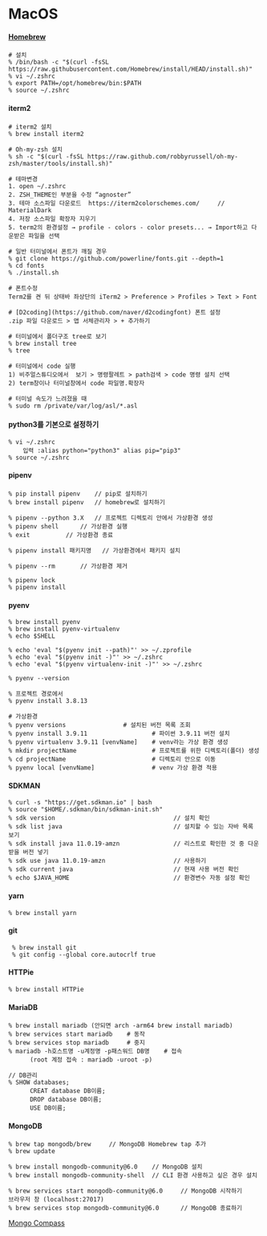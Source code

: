 # MacOS

#### [Homebrew](https://brew.sh/)

    # 설치 
    % /bin/bash -c "$(curl -fsSL https://raw.githubusercontent.com/Homebrew/install/HEAD/install.sh)"
    % vi ~/.zshrc
    % export PATH=/opt/homebrew/bin:$PATH
    % source ~/.zshrc
    
#### iterm2

	# iterm2 설치
	% brew install iterm2
    
    # Oh-my-zsh 설치
    % sh -c "$(curl -fsSL https://raw.github.com/robbyrussell/oh-my-zsh/master/tools/install.sh)"
	
	# 테마변경
	1. open ~/.zshrc 
	2. ZSH_THEME인 부분을 수정 “agnoster”
	3. 테마 소스파일 다운로드  https://iterm2colorschemes.com/     // MaterialDark
	4. 저장 소스파일 확장자 지우기 
	5. term2의 환경설정 → profile - colors - color presets... → Import하고 다운받은 파일을 선택

	# 일반 터미널에서 폰트가 깨질 경우 
 	% git clone https://github.com/powerline/fonts.git --depth=1﻿
  	% cd fonts
	% ./install.sh
 
	# 폰트수정
	Term2를 켠 뒤 상태바 좌상단의 iTerm2 > Preference > Profiles > Text > Font

	# [D2coding](https://github.com/naver/d2codingfont) 폰트 설정 
 	.zip 파일 다운로드 > 앱 서체관리자 > + 추가하기

	# 터미널에서 폴더구조 tree로 보기
	% brew install tree
   	% tree 

	# 터미널에서 code 실행
	1) 비주얼스튜디오에서  보기 > 명령팔레트 > path검색 > code 명령 설치 선택
	2) term창이나 터미널창에서 code 파일명.확장자

 	# 터미널 속도가 느려졌을 때
  	% sudo rm /private/var/log/asl/*.asl

#### python3를 기본으로 설정하기

	% vi ~/.zshrc
 		입력 :alias python="python3" alias pip="pip3"
   	% source ~/.zshrc

#### pipenv

 	% pip install pipenv	// pip로 설치하기
	% brew install pipenv	// homebrew로 설치하기
  
	% pipenv --python 3.X	// 프로젝트 디렉토리 안에서 가상환경 생성
 	% pipenv shell		// 가상환경 실행
  	% exit			// 가상환경 종료
   
	% pipenv install 패키지명	// 가상환경에서 패키지 설치

  	% pipenv --rm		// 가상환경 제거

	% pipenv lock		
   	% pipenv install  

#### pyenv

    % brew install pyenv
    % brew install pyenv-virtualenv
    % echo $SHELL

    % echo 'eval "$(pyenv init --path)"' >> ~/.zprofile  
    % echo 'eval "$(pyenv init -)"' >> ~/.zshrc  
    % echo 'eval "$(pyenv virtualenv-init -)"' >> ~/.zshrc  

    % pyenv --version

    % 프로젝트 경로에서
    % pyenv install 3.8.13
  
    # 가상환경
    % pyenv versions			    # 설치된 버전 목록 조회
    % pyenv install 3.9.11                  # 파이썬 3.9.11 버전 설치
    % pyenv virtualenv 3.9.11 [venvName]    # venv라는 가상 환경 생성
    % mkdir projectName                     # 프로젝트를 위한 디렉토리(폴더) 생성
    % cd projectName                        # 디렉토리 안으로 이동
    % pyenv local [venvName]                # venv 가상 환경 적용

#### SDKMAN

    % curl -s "https://get.sdkman.io" | bash
    % source "$HOME/.sdkman/bin/sdkman-init.sh"
    % sdk version                                 // 설치 확인
    % sdk list java                               // 설치할 수 있는 자바 목록 보기
    % sdk install java 11.0.19-amzn               // 리스트로 확인한 것 중 다운받을 버전 넣기
    % sdk use java 11.0.19-amzn                   // 사용하기
    % sdk current java                            // 현재 사용 버전 확인
    % echo $JAVA_HOME                             // 환경변수 자동 설정 확인
  
#### yarn

    % brew install yarn


#### git

     % brew install git
     % git config --global core.autocrlf true

#### HTTPie

 	% brew install HTTPie 

#### MariaDB

    % brew install mariadb (안되면 arch -arm64 brew install mariadb)
    % brew services start mariadb    # 동작
    % brew services stop mariadb     # 중지
    % mariadb -h호스트명 -u계정명 -p패스워드 DB명    # 접속
          (root 계정 접속 : mariadb -uroot -p)

    // DB관리
    % SHOW databases;    
          CREAT database DB이름;
          DROP database DB이름;
          USE DB이름;

#### MongoDB

    % brew tap mongodb/brew     // MongoDB Homebrew tap 추가
    % brew update

    % brew install mongodb-community@6.0    // MongoDB 설치
    % brew install mongodb-community-shell  // CLI 환경 사용하고 싶은 경우 설치

    % brew services start mongodb-community@6.0     // MongoDB 시작하기
    브라우저 창 (localhost:27017)
    % brew services stop mongodb-community@6.0      // MongoDB 종료하기

[Mongo Compass](https://www.mongodb.com/products/tools/compass)
    
